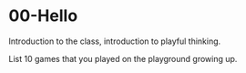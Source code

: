 # 00-Hello

Introduction to the class, introduction to playful thinking.

List 10 games that you played on the playground growing up.